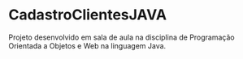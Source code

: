 # CadastroClientesJAVA
Projeto desenvolvido em sala de aula na disciplina de Programação Orientada a Objetos e Web na linguagem Java.
